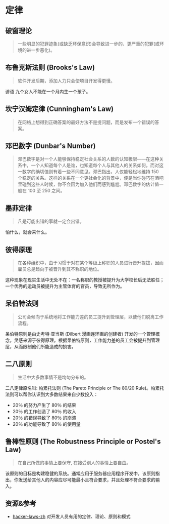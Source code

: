 # 定律
## 破窗理论
> 一些明显的犯罪迹象(或缺乏环保意识)会导致进一步的、更严重的犯罪(或环境的进一步恶化)。

## 布鲁克斯法则 (Brooks's Law)
> 软件开发后期，添加人力只会使项目开发得更慢。

谚语 九个女人不能在一个月内生一个孩子。

## 坎宁汉姆定律 (Cunningham's Law)
> 在网络上想得到正确答案的最好方法不是提问题，而是发布一个错误的答案。

## 邓巴数字 (Dunbar's Number)
> 邓巴数字是对一个人能够保持稳定社会关系的人数的认知极限——在这种关系中，一个人知道每个人是谁，也知道每个人与其他人的关系如何。而对这一数字的确切值则有着一些不同意见。邓巴指出，人仅能轻松地维持 150 个稳定的关系。这样的关系在一个更社会化的背景中，便是当你碰巧在酒吧里碰到这些人时候，你不会因为加入他们而感到尴尬。邓巴数字的估计值一般在 100 至 250 之间。

## 墨菲定律
> 凡是可能出错的事就一定会出错。

怕什么，就会来什么。

## 彼得原理
> 在各种组织中，由于习惯于对在某个等级上称职的人员进行晋升提拔，因而雇员总是趋向于被晋升到其不称职的地位。

这种现象在现实生活中无处不在：一名称职的教授被提升为大学校长后无法胜任；一个优秀的运动员被提升为主管体育的官员，导致无所作为。

## 呆伯特法则
> 公司会倾向于系统地将工作能力差的员工提升到管理层，以使他们脱离工作流程。

呆伯特原则是由史考特·亚当斯 (Dilbert 漫画连环画的创建者) 开发的一个管理概念，灵感来源于彼得原理。根据呆伯特原则，工作能力差的员工会被提升到管理层，从而限制他们所能造成的损害。

## 二八原则
> 生活中大多数事情不是均匀分布的。

二八定律原名叫: 帕累托法则 (The Pareto Principle or The 80/20 Rule)。帕累托法则可以帮你认识到大多数结果来自少数投入：
* 20％ 的努力产生了 80％ 的结果
* 20％ 的工作创造了 80％ 的收入
* 20％ 的错误导致了 80％ 的崩溃
* 20％ 的功能导致了 80％ 的使用量

## 鲁棒性原则 (The Robustness Principle or Postel's Law)
> 在自己所做的事情上要保守, 在接受别人的事情上要自由。

该原则的目标是构建稳健的系统。通常应用于服务器应用程序开发中，该原则指出，你发送给其他人的内容应尽可能最小且符合要求，并且处理不符合要求的输入。

## 资源&参考
* [hacker-laws-zh](https://github.com/nusr/hacker-laws-zh) 对开发人员有用的定律、理论、原则和模式
